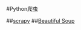 #Python爬虫

##[scrapy](http://docs.scrapy.org/en/latest/index.html)
##[Beautiful Soup](https://www.crummy.com/software/BeautifulSoup/bs4/doc/index.zh.html)

